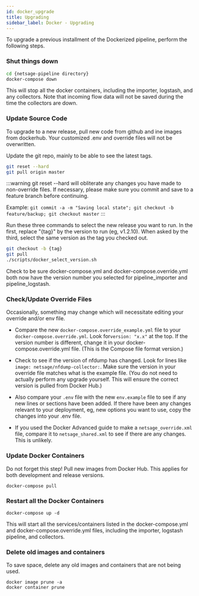 ```yaml
---
id: docker_upgrade
title: Upgrading
sidebar_label: Docker - Upgrading
---
```


To upgrade a previous installment of the Dockerized pipeline, perform the following steps.

### Shut things down

```sh
cd {netsage-pipeline directory}
docker-compose down
```
This will stop all the docker containers, including the importer, logstash, and any collectors. Note that incoming flow data will not be saved during the time the collectors are down.

### Update Source Code

To upgrade to a new release, pull new code from github and ine images from dockerhub. Your customized .env and override files will not be overwritten.

Update the git repo, mainly to be able to see the latest tags.
```sh
git reset --hard
git pull origin master
```

:::warning
git reset --hard will obliterate any changes you have made to non-override files.  If necessary, please make sure you commit and save to a feature branch before continuing.

Example:
```git commit -a -m "Saving local state"; git checkout -b feature/backup; git checkout master```
:::

Run these three commands to select the new release you want to run. In the first, replace "{tag}" by the version to run (eg, v1.2.10). When asked by the third, select the same version as the tag you checked out.
```sh
git checkout -b {tag} 
git pull
./scripts/docker_select_version.sh
```
Check to be sure docker-compose.yml and docker-compose.override.yml both now have the version number you selected for pipeline_importer and pipeline_logstash.  

### Check/Update Override Files
Occasionally, something may change which will necessitate editing your override and/or env file.

- Compare the new `docker-compose.override_example.yml` file to your `docker-compose.override.yml`. Look for`version: "x.x"` at the top. If the version number is different, change it in your docker-compose.override.yml file. (This is the Compose file format version.)

- Check to see if the version of nfdump has changed. Look for lines like `image: netsage/nfdump-collector:`. Make sure the version in your override file matches what is the example file. (You do not need to actually perform any upgrade yourself. This will ensure the correct version is pulled from Docker Hub.) 

- Also compare your `.env` file with the new `env.example` file to see if any new lines or sections have been added. If there have been any changes relevant to your deployment, eg, new options you want to use, copy the changes into your .env file. 

- If you used the Docker Advanced guide to make a `netsage_override.xml` file, compare it to `netsage_shared.xml` to see if there are any changes. This is unlikely.


### Update Docker Containers

Do not forget this step!  Pull new images from Docker Hub. This applies for both development and release versions.

```
docker-compose pull
```

### Restart all the Docker Containers

```
docker-compose up -d
```

This will start all the services/containers listed in the docker-compose.yml and docker-compose.override.yml files, including the importer, logstash pipeline, and collectors.

### Delete old images and containers

To save space, delete any old images and containers that are not being used.

```
docker image prune -a
docker container prune
```

